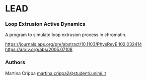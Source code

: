 # LEAD

### Loop Extrusion Active Dynamics

A program to simulate loop extrusion process in chromatin.

https://journals.aps.org/pre/abstract/10.1103/PhysRevE.102.032414
https://arxiv.org/abs/2005.07108

### Authors

Martina Crippa <martina.crippa2@studenti.unimi.it>
